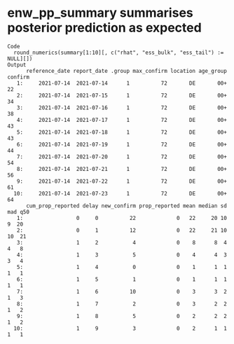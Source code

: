 # enw_pp_summary summarises posterior prediction as expected

    Code
      round_numerics(summary[1:10][, c("rhat", "ess_bulk", "ess_tail") := NULL][])
    Output
          reference_date report_date .group max_confirm location age_group confirm
       1:     2021-07-14  2021-07-14      1          72       DE       00+      22
       2:     2021-07-14  2021-07-15      1          72       DE       00+      34
       3:     2021-07-14  2021-07-16      1          72       DE       00+      38
       4:     2021-07-14  2021-07-17      1          72       DE       00+      43
       5:     2021-07-14  2021-07-18      1          72       DE       00+      43
       6:     2021-07-14  2021-07-19      1          72       DE       00+      44
       7:     2021-07-14  2021-07-20      1          72       DE       00+      54
       8:     2021-07-14  2021-07-21      1          72       DE       00+      56
       9:     2021-07-14  2021-07-22      1          72       DE       00+      61
      10:     2021-07-14  2021-07-23      1          72       DE       00+      64
          cum_prop_reported delay new_confirm prop_reported mean median sd mad q50
       1:                 0     0          22             0   22     20 10   9  20
       2:                 0     1          12             0   22     21 10  10  21
       3:                 1     2           4             0    8      8  4   4   8
       4:                 1     3           5             0    4      4  3   3   4
       5:                 1     4           0             0    1      1  1   1   1
       6:                 1     5           1             0    1      1  1   1   1
       7:                 1     6          10             0    3      3  2   1   3
       8:                 1     7           2             0    3      2  2   1   2
       9:                 1     8           5             0    2      2  2   1   2
      10:                 1     9           3             0    2      1  1   1   1


